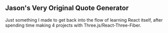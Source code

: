 ## Jason's Very Original Quote Generator

Just something I made to get back into the flow of learning React itself, after spending time making 4 projects with Three.js/React-Three-Fiber.
